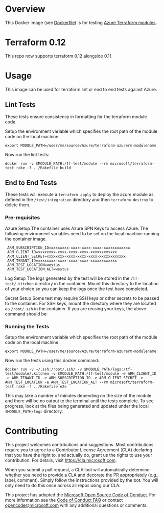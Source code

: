 # Overview

This Docker image (see [Dockerfile](https://github.com/matt-FFFFFF/terraform-test/blob/master/Dockerfile)) is for testing [Azure Terraform modules](https://registry.terraform.io/browse?provider=Azure).

# Terraform 0.12

This repo now supports terraform 0.12 alongside 0.11.

# Usage 

This image can be used for terraform lint or end to end tests against Azure.

## Lint Tests

These tests ensure consistency in formatting for the terraform module code.

Setup the environment variable which specifies the root path of the module code on the local machine.

```shell
export MODULE_PATH=/user/me/source/Azure/terraform-azurerm-modulename
```

Now run the lint tests:

```shell
docker run -v $MODULE_PATH:/tf-test/module --rm microsoft/terraform-test rake -f ../Rakefile build
```

## End to End Tests

These tests will execute a `terraform apply` to deploy the azure module as defined in the `/test/integration` directory and then `terraform destroy` to delete them.

### Pre-requisites

Azure Setup
The container uses Azure SPN Keys to access Azure. The following environment variables need to be set on the local machine running the container image.

```
 ARM_SUBSCRIPTION_ID=xxxxxxxx-xxxx-xxxx-xxxx-xxxxxxxxxxxx
 ARM_CLIENT_ID=xxxxxxxx-xxxx-xxxx-xxxx-xxxxxxxxxxxx
 ARM_CLIENT_SECRET=xxxxxxxx-xxxx-xxxx-xxxx-xxxxxxxxxxxx
 ARM_TENANT_ID=xxxxxxxx-xxxx-xxxx-xxxx-xxxxxxxxxxxx
 ARM_TEST_LOCATION=westus
 ARM_TEST_LOCATION_ALT=westus
```

Log Setup
The logs generated by the test will be stored in the `/tf-test/.kitchen` directory in the container. Mount this directory to the location of your choice so you can keep the logs once the test have completed.

Secret Setup
Some test may require SSH keys or other secrets to be passed to the container. For SSH keys, mount the directory where they are located as `/root/.ssh` in the container. If you are reusing your keys, the above command should be:

### Running the Tests

Setup the environment variable which specifies the root path of the module code on the local machine.

```shell
export MODULE_PATH=/user/me/source/Azure/terraform-azurerm-modulename
```

Now run the tests using this docker command:

```shell
docker run -v ~/.ssh:/root/.ssh/ -v $MODULE_PATH/logs:/tf-test/module/.kitchen -v $MODULE_PATH:/tf-test/module -e ARM_CLIENT_ID -e ARM_TENANT_ID -e ARM_SUBSCRIPTION_ID -e ARM_CLIENT_SECRET -e ARM_TEST_LOCATION -e ARM_TEST_LOCATION_ALT --rm microsoft/terraform-test rake -f ../Rakefile e2e
```

This may take a number of minutes depending on the size of the module and there will be no output to the terminal until the tests complete.  To see progress, look at the files being generated and updated under the local `$MODULE_PATH/logs` directory.

# Contributing

This project welcomes contributions and suggestions.  Most contributions require you to agree to a
Contributor License Agreement (CLA) declaring that you have the right to, and actually do, grant us
the rights to use your contribution. For details, visit https://cla.microsoft.com.

When you submit a pull request, a CLA-bot will automatically determine whether you need to provide
a CLA and decorate the PR appropriately (e.g., label, comment). Simply follow the instructions
provided by the bot. You will only need to do this once across all repos using our CLA.

This project has adopted the [Microsoft Open Source Code of Conduct](https://opensource.microsoft.com/codeofconduct/).
For more information see the [Code of Conduct FAQ](https://opensource.microsoft.com/codeofconduct/faq/) or
contact [opencode@microsoft.com](mailto:opencode@microsoft.com) with any additional questions or comments.
